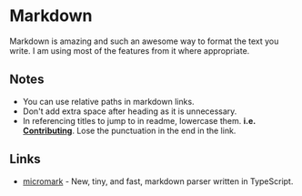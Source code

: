 # Markdown

Markdown is amazing and such an awesome way to format the text you write. I am using most of the features from it where appropriate.

## Notes

- You can use relative paths in markdown links.
- Don't add extra space after heading as it is unnecessary.
- In referencing titles to jump to in readme, lowercase them. **i.e. [Contributing](#contributing)**. Lose the punctuation in the end in the link.

## Links

- [micromark](https://github.com/micromark/micromark) - New, tiny, and fast, markdown parser written in TypeScript.